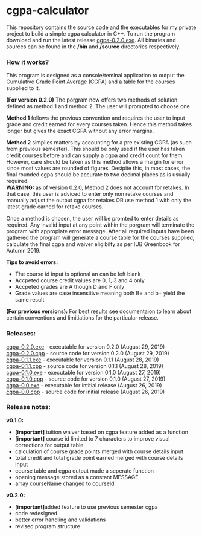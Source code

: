 # cgpa-calculator
This repository contains the source code and the executables for my private project to build a simple cgpa calculator in C++. To run the program download and run the latest release <a href="bin/cgpa-0.2.0.exe">cgpa-0.2.0.exe</a>. All binaries and sources can be found in the <b>/bin</b> and <b>/source</b> directories respectively.

### How it works?
This program is designed as a console/teminal application to output the Cumulative Grade Point Average (CGPA) and a table for the courses supplied to it.</br>

<b>(For version 0.2.0)</b> The porgram now offers two methods of solution defined as method 1 and method 2. The user will prompted to choose one</br>

<b>Method 1</b> follows the previous convention and requires the user to input grade and credit earned for every courses taken. Hence this method takes longer but gives the exact CGPA without any error margins.</br>

<b>Method 2</b> simplies matters by accounting for a pre existing CGPA (as such from previous semester). This should be only used if the user has taken credit courses before and can supply a cgpa and credit count for them. However, care should be taken as this method allows a margin for error since most values are rounded of figures. Desipite this, in most cases, the final rounded cgpa should be accurate to two decimal places as is usually required.</br>
<b>WARNING:</b> as of version 0.2.0, Method 2 does not account for retakes. In that case, this user is adviced to enter only non retake courses and manually adjust the output cgpa for retakes OR use method 1 with only the latest grade earned for retake courses.</br> 

Once a method is chosen, the user will be promted to enter details as required. Any invalid input at any point within the porgram will terminate the program with appropiate error message. After all required inputs have been gathered the program will generate a course table for the courses supplied, calculate the final cgpa and waiver eligibilty as per IUB Greenbook for Autumn 2019.</br>

<b>Tips to avoid errors:</b>
<ul>
  <li>The course id input is optional an can be left blank</li>
  <li>Accpeted course credit values are 0, 1, 3 and 4 only</li>
  <li>Accpeted grades are A though D and F only</li>
  <li>Grade values are case insensitive meaning both B+ and b+ yield the same result</li>
</ul>

<b>(For previous versions):</b> For best results see documentaion to learn about certain conventions and limitiations for the particular release.

### Releases:
<a href="bin/cgpa-0.2.0.exe">cgpa-0.2.0.exe</a> - executable for version 0.2.0 (August 29, 2019)</br>
<a href="source/cgpa-0.2.0.cpp">cgpa-0.2.0.cpp</a> - source code for version 0.2.0 (August 29, 2019)</br>
<a href="bin/cgpa-0.1.1.exe">cgpa-0.1.1.exe</a> - executable for version 0.1.1 (August 28, 2019)</br>
<a href="source/cgpa-0.1.1.cpp">cgpa-0.1.1.cpp</a> - source code for version 0.1.1 (August 28, 2019)</br>
<a href="bin/cgpa-0.1.0.exe">cgpa-0.1.0.exe</a> - executable for version 0.1.0 (August 27, 2019)</br>
<a href="source/cgpa-0.1.0.cpp">cgpa-0.1.0.cpp</a> - source code for version 0.1.0 (August 27, 2019)</br>
<a href="bin/cgpa-0.0.exe">cgpa-0.0.exe</a> - executable for intitial release (August 26, 2019)</br>
<a href="source/cgpa-0.0.cpp">cgpa-0.0.cpp</a> - source code for initial release (August 26, 2019)</br>

### Release notes:
<b>v0.1.0:</b> 
<ul>
  <li><b>[important]</b> tuition waiver based on cgpa feature added as a function</li>
  <li><b>[important]</b> course id limited to 7 characters to improve visual corrections for output table</li>
  <li>calculation of course grade points merged with course details input</li>
  <li>total credit and total grade point earned merged with course details input</li>
  <li>course table and cgpa output made a seperate function</li>
  <li>opening message stored as a constant MESSAGE</li>
  <li>array courseName changed to courseId</li>
</ul>
<b>v0.2.0:</b> 
<ul>
  <li><b>[important]</b>added feature to use previous semester cgpa</li>
  <li>code redesigned</li>
  <li>better error handling and validations</li>
  <li> revised program structure</li>
</ul>
